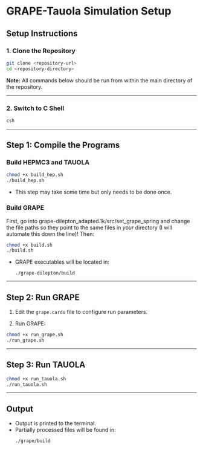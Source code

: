 # GRAPE-Tauola Simulation Setup

## Setup Instructions

### 1. Clone the Repository

```bash
git clone <repository-url>
cd <repository-directory>
```

**Note:** All commands below should be run from within the main directory of the repository.

---

### 2. Switch to C Shell

```bash
csh
```

---

## Step 1: Compile the Programs

### Build HEPMC3 and TAUOLA

```bash
chmod +x build_hep.sh
./build_hep.sh
```
- This step may take some time but only needs to be done once.

### Build GRAPE
First, go into grape-dilepton_adapted.1k/src/set_grape_spring and change the file paths so they point to the same files in *your* directory (I will automate this down the line)! Then:
```bash
chmod +x build.sh
./build.sh
```

- GRAPE executables will be located in:
  ```
  ./grape-dilepton/build
  ```


---

## Step 2: Run GRAPE

1. Edit the `grape.cards` file to configure run parameters.

2. Run GRAPE:

```bash
chmod +x run_grape.sh
./run_grape.sh
```

---

## Step 3: Run TAUOLA

```bash
chmod +x run_tauola.sh
./run_tauola.sh
```

---

## Output

- Output is printed to the terminal.
- Partially processed files will be found in:
  ```
  ./grape/build
  ```
